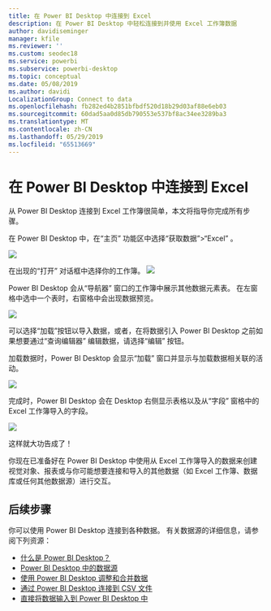 ```yaml
---
title: 在 Power BI Desktop 中连接到 Excel
description: 在 Power BI Desktop 中轻松连接到并使用 Excel 工作簿数据
author: davidiseminger
manager: kfile
ms.reviewer: ''
ms.custom: seodec18
ms.service: powerbi
ms.subservice: powerbi-desktop
ms.topic: conceptual
ms.date: 05/08/2019
ms.author: davidi
LocalizationGroup: Connect to data
ms.openlocfilehash: fb282ed4b2851bfbdf520d18b29d03af88e6eb03
ms.sourcegitcommit: 60dad5aa0d85db790553e537bf8ac34ee3289ba3
ms.translationtype: MT
ms.contentlocale: zh-CN
ms.lasthandoff: 05/29/2019
ms.locfileid: "65513669"
---
```

# <a name="connect-to-excel-in-power-bi-desktop"></a>在 Power BI Desktop 中连接到 Excel
从 Power BI Desktop 连接到 Excel 工作簿很简单，本文将指导你完成所有步骤。

在 Power BI Desktop 中，在“主页”  功能区中选择“获取数据”>“Excel”  。

![](media/desktop-connect-excel/connect_to_excel_1.png)

在出现的“打开”  对话框中选择你的工作簿。
![](media/desktop-connect-excel/connect_to_excel_2.png)

Power BI Desktop 会从“导航器”  窗口的工作簿中展示其他数据元素表。 在左窗格中选中一个表时，右窗格中会出现数据预览。

![](media/desktop-connect-excel/connect_to_excel_3.png)

可以选择“加载”按钮以导入数据，或者，在将数据引入 Power BI Desktop 之前如果想要通过“查询编辑器”  编辑数据，请选择“编辑”  按钮。

加载数据时，Power BI Desktop 会显示“加载”  窗口并显示与加载数据相关联的活动。  

![](media/desktop-connect-excel/connect_to_excel_4.png)

完成时，Power BI Desktop 会在 Desktop 右侧显示表格以及从“字段”  窗格中的 Excel 工作簿导入的字段。

![](media/desktop-connect-excel/connect_to_excel_5.png)

这样就大功告成了！

你现在已准备好在 Power BI Desktop 中使用从 Excel 工作簿导入的数据来创建视觉对象、报表或与你可能想要连接和导入的其他数据（如 Excel 工作簿、数据库或任何其他数据源）进行交互。

## <a name="next-steps"></a>后续步骤
你可以使用 Power BI Desktop 连接到各种数据。 有关数据源的详细信息，请参阅下列资源：

* [什么是 Power BI Desktop？](desktop-what-is-desktop.md)
* [Power BI Desktop 中的数据源](desktop-data-sources.md)
* [使用 Power BI Desktop 调整和合并数据](desktop-shape-and-combine-data.md)
* [通过 Power BI Desktop 连接到 CSV 文件](desktop-connect-csv.md)   
* [直接将数据输入到 Power BI Desktop 中](desktop-enter-data-directly-into-desktop.md)   

